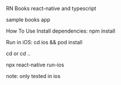 RN Books
react-native and typescript

sample books app

How To Use
Install dependencies:
npm install

Run in iOS:
cd ios && pod install 

cd <projectDir> or cd ..

npx react-native run-ios

note: only tested in ios